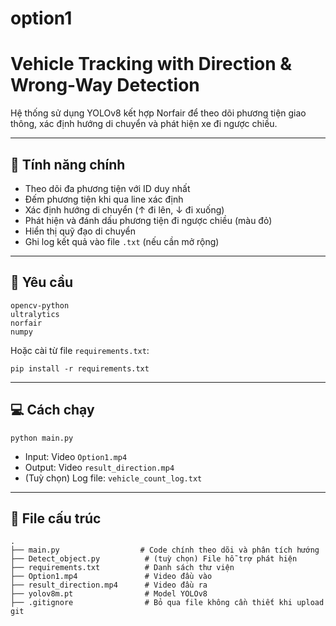 # option1
# Vehicle Tracking with Direction & Wrong-Way Detection

Hệ thống sử dụng YOLOv8 kết hợp Norfair để theo dõi phương tiện giao thông, xác định hướng di chuyển và phát hiện xe đi ngược chiều.

---

## 🔑 Tính năng chính

* Theo dõi đa phương tiện với ID duy nhất
* Đếm phương tiện khi qua line xác định
* Xác định hướng di chuyển (↑ đi lên, ↓ đi xuống)
* Phát hiện và đánh dấu phương tiện đi ngược chiều (màu đỏ)
* Hiển thị quỹ đạo di chuyển
* Ghi log kết quả vào file `.txt` (nếu cần mở rộng)

---

## 🚀 Yêu cầu

```
opencv-python
ultralytics
norfair
numpy
```

Hoặc cài từ file `requirements.txt`:

```
pip install -r requirements.txt
```

---

## 💻 Cách chạy

```
python main.py
```

* Input: Video `Option1.mp4`
* Output: Video `result_direction.mp4`
* (Tuỳ chọn) Log file: `vehicle_count_log.txt`

---

## 📂 File cấu trúc

```
.
├── main.py                  # Code chính theo dõi và phân tích hướng
├── Detect_object.py          # (tuỳ chọn) File hỗ trợ phát hiện
├── requirements.txt          # Danh sách thư viện
├── Option1.mp4               # Video đầu vào
├── result_direction.mp4      # Video đầu ra
├── yolov8m.pt                # Model YOLOv8
├── .gitignore                # Bỏ qua file không cần thiết khi upload git
```


